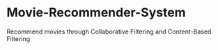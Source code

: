 # Movie-Recommender-System
Recommend movies through Collaborative Filtering and Content-Based Filtering
